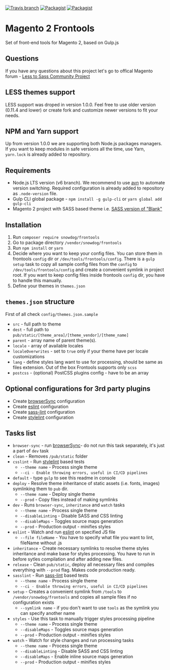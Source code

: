 [![Travis branch](https://img.shields.io/travis/SnowdogApps/magento2-frontools/master.svg?maxAge=2592000)](https://travis-ci.org/SnowdogApps/magento2-frontools) [![Packagist](https://img.shields.io/packagist/v/snowdog/frontools.svg?maxAge=2592000)](https://packagist.org/packages/snowdog/frontools) [![Packagist](https://img.shields.io/packagist/dt/snowdog/frontools.svg?maxAge=2592000)](https://packagist.org/packages/snowdog/frontools)

# Magento 2 Frontools
Set of front-end tools for Magento 2, based on Gulp.js

## Questions
If you have any questions about this project let's go to offical Magento forum - [Less to Sass Community Project](https://community.magento.com/t5/Less-to-Sass-Community-Project/bd-p/less-to-sass)

## LESS themes support
LESS support was droped in version 1.0.0. Feel free to use older version (0.11.4 and lower) or create fork and customize newer versions to fit your needs.

## NPM and Yarn support
Up from version 1.0.0 we are supporting both Node.js packages managers. If you want to keep modules in safe versions all the time, use Yarn, `yarn.lock` is already added to repository.

## Requirements
* Node.js LTS version (v6 branch). We recommend to use [avn](https://github.com/wbyoung/avn) to automate version switching. Required configuration is already added to repository as `.node-version` file.
* Gulp CLI global package - `npm install -g gulp-cli` or `yarn global add gulp-cli`
* Magento 2 project with SASS based theme i.e. [SASS version of "Blank"](https://github.com/SnowdogApps/magento2-theme-blank-sass)

## Installation
1. Run `composer require snowdog/frontools`
2. Go to package directory `/vendor/snowdog/frontools`
3. Run `npm install` or `yarn`
4. Decide where you want to keep your config files.
You can store them in frontools `config` dir or `/dev/tools/frontools/config`.
There is a `gulp setup` task to copy all sample config files from the `config` to `/dev/tools/frontools/config` and create a convenient symlink in project root.
If you want to keep config files inside frontools `config` dir, you have to handle this manually.
5. Define your themes in `themes.json`

## `themes.json` structure
First of all check `config/themes.json.sample`
- `src` - full path to theme
- `dest` - full path to `pub/static/[theme_area]/[theme_vendor]/[theme_name]`
- `parent` - array name of parent theme(s).
- `locale` - array of available locales
- `localeOverwrites` - set to `true` only if your theme have per locale customizations
- `lang` - define styles lang want to use for processing, should be same as files extension. Out of the box Frontools supports only `scss`
- `postcss` - (optional) PostCSS plugins config - have to be an array

## Optional configurations for 3rd party plugins
* Create [browserSync](https://www.browsersync.io/) configuration
* Create [eslint](https://github.com/adametry/gulp-eslint) configuration
* Create [sass-lint](https://github.com/sasstools/sass-lint) configuration
* Create [stylelint](https://github.com/stylelint/stylelint) configuration

## Tasks list
* `browser-sync` - run [browserSync](https://www.browsersync.io/)- do not run this task separately, it's just a part of `dev` task
* `clean` - Removes `/pub/static` folder
* `csslint` - Run [stylelint](https://github.com/stylelint/stylelint) based tests
  * `--theme name` - Process single theme
  * `--ci - Enable throwing errors, useful in CI/CD pipelines`
* `default` - type `gulp` to see this readme in console
* `deploy` - Resolve theme inheritance of static assets (i.e. fonts, images) symlinking them to `pub` dir.
  * `--theme name` - Deploy single theme
  * `--prod` - Copy files instead of making symlinks
* `dev` - Runs `browser-sync`, `inheritance` and `watch`  tasks
  * `--theme name` - Process single theme
  * `--disableLinting` - Disable SASS and CSS linting
  * `--disableMaps` - Toggles source maps generation
  * `--prod` - Production output - minifies styles
* `eslint` - Watch and run [eslint](https://github.com/adametry/gulp-eslint) on specified JS file
  * `--file fileName` - You have to specify what file you want to lint, fileName without .js
* `inheritance` - Create necessary symlinks to resolve theme styles inheritance and make base for styles processing. You have to run in before sytles compilation and after adding new files.
* `release` - Clean `pub/static`, deploy all necessary files and compiles everything with `--prod` flag. Makes code production ready.
* `sasslint` - Run [sass-lint](https://github.com/sasstools/sass-lint) based tests
  * `--theme name` - Process single theme
  * `--ci - Enable throwing errors, useful in CI/CD pipelines`
* `setup` - Creates a convenient symlink from `/tools` to `/vendor/snowdog/frontools` and copies all sample files if no configuration exists
  * `--symlink name` - if you don't want to use `tools` as the symlink you can specify another name
* `styles` - Use this task to manually trigger styles processing pipeline
  * `--theme name` - Process single theme
  * `--disableMaps` - Toggles source maps generation
  * `--prod` - Production output - minifies styles
* `watch` - Watch for style changes and run processing tasks
  * `--theme name` - Process single theme
  * `--disableLinting` - Disable SASS and CSS linting
  * `--disableMaps` - Enable inline source maps generation
  * `--prod` - Production output - minifies styles
